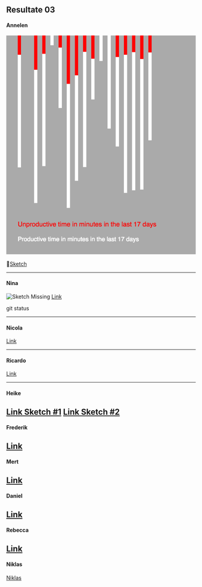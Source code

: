 ## Resultate 03

#### Annelen

![Annelen](media/03/Annelen.png)

🔗[Sketch](https://editor.p5js.org/Annelen/sketches/4AGMr12qF)

---

#### Nina

![Sketch Missing](../media/missing.png)
[Link](https://editor.p5js.org/NinaBue/sketches/ZsJLhGaPZ)

git status

---

#### Nicola

[Link](https://editor.p5js.org/nicola931/sketches/ow53JcLwC)

---

#### Ricardo

[Link](https://editor.p5js.org/RicardoBachmann/sketches/83qx5-Nsm)

---

#### Heike

[Link Sketch #1](https://editor.p5js.org/heikegrebin/sketches/f7BQhU7hV)
[Link Sketch #2](https://editor.p5js.org/heikegrebin/sketches/paLzhmSl8)
---

#### Frederik

[Link](https://editor.p5js.org/gribelgrubel/sketches/rX8Of6l7S)
---

#### Mert

[Link](https://editor.p5js.org/mertekinci/sketches/CasQc1WfO)
---

#### Daniel

[Link](https://editor.p5js.org/drmarzipan/sketches/tu74WMkvW)
---

#### Rebecca

[Link](https://editor.p5js.org/rebeccuxs/sketches/qCwQZYCmO)
---

#### Niklas

[Niklas](https://editor.p5js.org/niklas92/sketches/7i55DfAaj)
